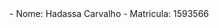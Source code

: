 <!DOCTYPE html>
<html lang="en">
<head>
    <meta charset="UTF-8">
    <meta name="viewport" content="width=device-width, initial-scale=1.0">
</head>
<body>
- Nome: Hadassa Carvalho
- Matricula: 1593566
</body>
</html>

